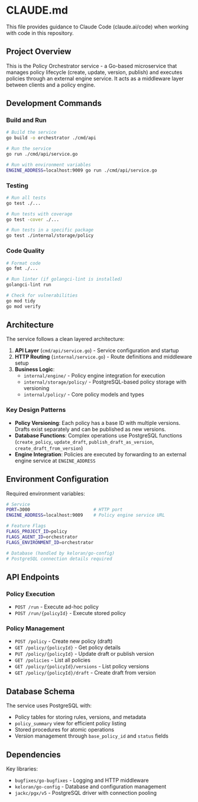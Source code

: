 # CLAUDE.md

This file provides guidance to Claude Code (claude.ai/code) when working with code in this repository.

## Project Overview

This is the Policy Orchestrator service - a Go-based microservice that manages policy lifecycle (create, update, version, publish) and executes policies through an external engine service. It acts as a middleware layer between clients and a policy engine.

## Development Commands

### Build and Run
```bash
# Build the service
go build -o orchestrator ./cmd/api

# Run the service
go run ./cmd/api/service.go

# Run with environment variables
ENGINE_ADDRESS=localhost:9009 go run ./cmd/api/service.go
```

### Testing
```bash
# Run all tests
go test ./...

# Run tests with coverage
go test -cover ./...

# Run tests in a specific package
go test ./internal/storage/policy
```

### Code Quality
```bash
# Format code
go fmt ./...

# Run linter (if golangci-lint is installed)
golangci-lint run

# Check for vulnerabilities
go mod tidy
go mod verify
```

## Architecture

The service follows a clean layered architecture:

1. **API Layer** (`cmd/api/service.go`) - Service configuration and startup
2. **HTTP Routing** (`internal/service.go`) - Route definitions and middleware setup
3. **Business Logic**:
   - `internal/engine/` - Policy engine integration for execution
   - `internal/storage/policy/` - PostgreSQL-based policy storage with versioning
   - `internal/policy/` - Core policy models and types

### Key Design Patterns

- **Policy Versioning**: Each policy has a base ID with multiple versions. Drafts exist separately and can be published as new versions.
- **Database Functions**: Complex operations use PostgreSQL functions (`create_policy`, `update_draft`, `publish_draft_as_version`, `create_draft_from_version`)
- **Engine Integration**: Policies are executed by forwarding to an external engine service at `ENGINE_ADDRESS`

## Environment Configuration

Required environment variables:
```bash
# Service
PORT=3000                        # HTTP port
ENGINE_ADDRESS=localhost:9009    # Policy engine service URL

# Feature Flags
FLAGS_PROJECT_ID=policy
FLAGS_AGENT_ID=orchestrator
FLAGS_ENVIRONMENT_ID=orchestrator

# Database (handled by keloran/go-config)
# PostgreSQL connection details required
```

## API Endpoints

### Policy Execution
- `POST /run` - Execute ad-hoc policy
- `POST /run/{policyId}` - Execute stored policy

### Policy Management
- `POST /policy` - Create new policy (draft)
- `GET /policy/{policyId}` - Get policy details
- `PUT /policy/{policyId}` - Update draft or publish version
- `GET /policies` - List all policies
- `GET /policy/{policyId}/versions` - List policy versions
- `GET /policy/{policyId}/draft` - Create draft from version

## Database Schema

The service uses PostgreSQL with:
- Policy tables for storing rules, versions, and metadata
- `policy_summary` view for efficient policy listing
- Stored procedures for atomic operations
- Version management through `base_policy_id` and `status` fields

## Dependencies

Key libraries:
- `bugfixes/go-bugfixes` - Logging and HTTP middleware
- `keloran/go-config` - Database and configuration management
- `jackc/pgx/v5` - PostgreSQL driver with connection pooling